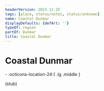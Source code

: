 ```yaml
---
headerVersion: 2023.11.25
tags: [place, status/notes, status/unknown]
name: Coastal Dunmar
displayDefaults: {defArt: ''}
typeOf: region
partOf: Dunmar
title: Coastal Dunmar
---
```

# Coastal Dunmar
<div class="grid cards ext-narrow-margin ext-one-column" markdown>
-    :octicons-location-24:{ .lg .middle }   
</div>


(stub)
